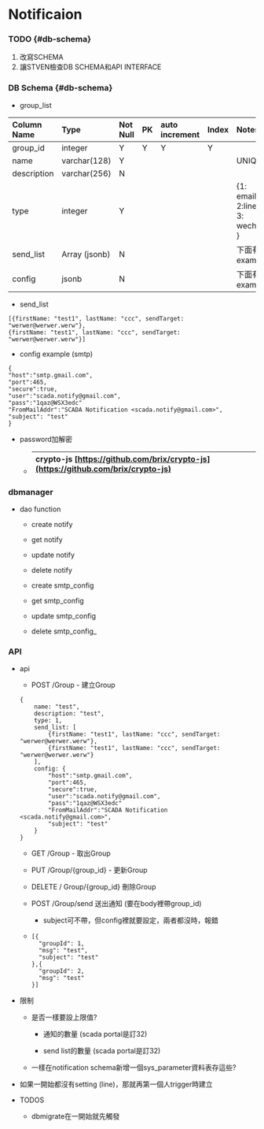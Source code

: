 # Notificaion

### TODO {#db-schema}

1. 改寫SCHEMA
2. 讓STVEN檢查DB SCHEMA和API INTERFACE

### DB Schema {#db-schema}

* group\_list

| Column Name | Type | Not Null | PK | auto increment | Index | Notes |
| :--- | :--- | :--- | :--- | :--- | :--- | :--- |
| group\_id | integer | Y | Y | Y | Y |  |
| name | varchar\(128\) | Y |  |  |  | UNIQUE |
| description | varchar\(256\) | N |  |  |  |  |
| type | integer | Y |  |  |  | {1: email, 2:line, 3: wechat } |
| send\_list | Array \(jsonb\) | N |  |  |  | 下面有example |
| config | jsonb | N |  |  |  | 下面有example |

* send\_list

```
[{firstName: "test1", lastName: "ccc", sendTarget: "werwer@werwer.werw"}, 
{firstName: "test1", lastName: "ccc", sendTarget: "werwer@werwer.werw"}]
```

* config example \(smtp\)

```
{
"host":"smtp.gmail.com",
"port":465,
"secure":true,
"user":"scada.notify@gmail.com",
"pass":"1qaz@WSX3edc"
"FromMailAddr":"SCADA Notification <scada.notify@gmail.com>",
"subject": "test"
}
```

* password加解密

  * | crypto-js [https://github.com/brix/crypto-js](https://github.com/brix/crypto-js) |
    | :--- |

### dbmanager

* dao function

  * create notify

  * get notify

  * update notify

  * delete notify

  * create smtp\_config

  * get smtp\_config

  * update smtp\_config

  * delete smtp_config_

### API

* api

  * POST /Group - 建立Group

  ```
  {
      name: "test",
      description: "test",
      type: 1,
      send_list: [
          {firstName: "test1", lastName: "ccc", sendTarget: "werwer@werwer.werw"}, 
          {firstName: "test1", lastName: "ccc", sendTarget: "werwer@werwer.werw"}
      ],
      config: {
          "host":"smtp.gmail.com",
          "port":465,
          "secure":true,
          "user":"scada.notify@gmail.com",
          "pass":"1qaz@WSX3edc"
          "FromMailAddr":"SCADA Notification <scada.notify@gmail.com>",
          "subject": "test"
      }
  }
  ```

  * GET /Group - 取出Group

  * PUT /Group/{group\_id} - 更新Group

  * DELETE / Group/{group\_id} 刪除Group

  * POST /Group/send 送出通知 \(要在body裡帶group\_id\)

    * subject可不帶，但config裡就要設定，兩者都沒時，報錯

  * ```
    [{
      "groupId": 1,
      "msg": "test",
      "subject": "test"
    },{
      "groupId": 2,
      "msg": "test"
    }]
    ```

* 限制

  * 是否一樣要設上限值?

    * 通知的數量 \(scada portal是訂32\)

    * send list的數量 \(scada portal是訂32\)

  * 一樣在notification schema新增一個sys\_parameter資料表存這些?

* 如果一開始都沒有setting \(line\)，那就再第一個人trigger時建立

* TODOS

  * dbmigrate在一開始就先觸發



